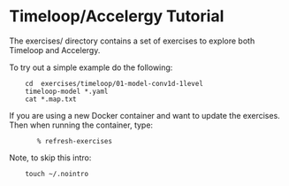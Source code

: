 Timeloop/Accelergy Tutorial
===========================

The exercises/ directory contains a set of exercises to
explore both Timeloop and Accelergy.

To try out a simple example do the following:

```
    cd  exercises/timeloop/01-model-conv1d-1level
    timeloop-model *.yaml
    cat *.map.txt
```

If you are using a new Docker container and want to update the exercises. 
Then when running the container, type:

```
       % refresh-exercises
```

Note, to skip this intro:

```
    touch ~/.nointro
```

